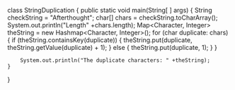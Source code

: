 class StringDuplication {
    public static void main(String[ ] args) {
        String checkString = "Afterthought";
        char[] chars = checkString.toCharArray();
        System.out.println("Length" +chars.length);
        Map<Character, Integer> theString = new Hashmap<Character, Integer>();
        for (char duplicate: chars) {
            if (theString.containsKey(duplicate)) {
                theString.put(duplicate, theString.getValue(duplicate) + 1);
            }
            else {
                theString.put(duplicate, 1);
            }
        }
        
        System.out.println("The duplicate characters: " +theString);
    }
}

